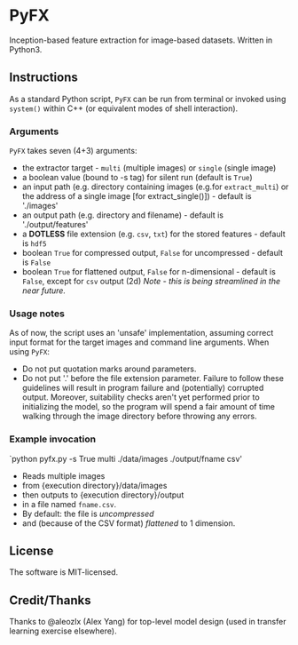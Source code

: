 # PyFX
Inception-based feature extraction for image-based datasets. Written in Python3.

## Instructions
As a standard Python script, `PyFX` can be run from terminal or invoked using `system()` within C++ (or equivalent modes of shell interaction). 

### Arguments
`PyFX` takes seven (4+3) arguments: 
 * the extractor target - `multi` (multiple images) or `single` (single image)
 * a boolean value (bound to -s tag) for silent run (default is `True`)
 * an input path (e.g. directory containing images (e.g.for `extract_multi`) or 
 the address of a single image [for extract_single()]) - default is './images' 
 * an output path (e.g. directory and filename) - default is './output/features'
 * a **DOTLESS** file extension (e.g. `csv`, `txt`) for the stored features - default is `hdf5`
 * boolean `True` for compressed output, `False` for uncompressed - default is `False`
 * boolean `True` for flattened output, `False` for n-dimensional - default is `False`, 
 except for `csv` output (2d)
*Note - this is being streamlined in the near future.*
 
### Usage notes
As of now, the script uses an 'unsafe' implementation, assuming correct input format for the target images and command line arguments. When using `PyFX`:
 * Do not put quotation marks around parameters.
 * Do not put '.' before the file extension parameter. 
Failure to follow these guidelines will result in program failure and (potentially) corrupted output. Moreover, suitability checks aren't yet performed prior to initializing the model, so the program will spend a fair amount of time walking through the image directory before throwing any errors.

### Example invocation
`python pyfx.py -s True multi ./data/images ./output/fname csv'

* Reads multiple images 
* from {execution directory}/data/images
* then outputs to {execution directory}/output 
* in a file named `fname.csv`.
* By default: the file is *uncompressed*
* and (because of the CSV format) *flattened* to 1 dimension.

## License
The software is MIT-licensed.

## Credit/Thanks
Thanks to @aleozlx (Alex Yang) for top-level model design (used in transfer learning exercise elsewhere).
